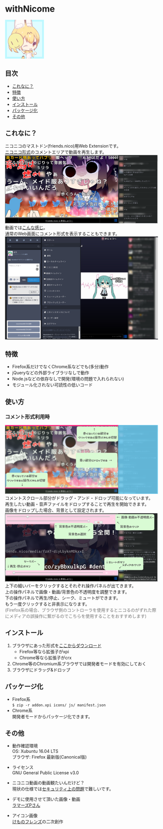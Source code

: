 # withNicome
![img](icons/icon128.png)  


## 目次
- [これなに？](#これなに)
- [特徴](#特徴)
- [使い方](#使い方)
- [インストール](#インストール)
- [パッケージ化](#パッケージ化)
- [その他](#その他)


## これなに？

ニコニコのマストドン(friends.nico)用Web Extensionです。  
[ニコニコ形式](https://friends.nico/nicomment)のコメントエリアで動画を再生します。  
![img](demo/img1.png)  
 動画では[こんな感じ](https://friends.nico/@12/21759031)。  
通常のWeb画面にコメント形式を表示することもできます。  
![img](demo/img4.jpg)


## 特徴

* Firefox系だけでなくChrome系などでも(多分)動作
* jQueryなどの外部ライブラリなしで動作
* Node.jsなどの依存なしで開発(環境の問題で入れられない)
* モジュール化されない可読性の低いコード


## 使い方

### コメント形式利用時
![img](demo/img2.png)  
コメントスクロール部分がドラッグ・アンド・ドロップ可能になっています。  
再生したい動画・音声ファイルをドロップすることで再生を開始できます。  
画像をドロップした場合、背景として設定されます。  
![img](demo/img3.png)  
上下の細いバーをクリックするとそれぞれ操作パネルが出てきます。  
上の操作パネルで画像・動画/背景色の不透明度を調整できます。  
下の操作パネルで再生/停止、シーク、ミュートができます。  
もう一度クリックすると非表示になります。  
<font color="#777777">(Firefox系の場合、ブラウザ側のコントローラを使用するとニコるのがずれた際にメディアの誤操作に繋がるのでこちらを使用することをおすすめします)</font>


## インストール

1. ブラウザにあった形式を[ここからダウンロード](https://github.com/choco-la/nicomment/releases/)
    * Firefox等なら拡張子がxpi
    * Chrome等なら拡張子がcrx
2. Chrome等のChromium系ブラウザでは開発者モードを有効にしておく
3. ブラウザにドラッグ&ドロップ


## パッケージ化

* Firefox系  
`$ zip -r addon.xpi icons/ js/ manifest.json`  
* Chrome系  
開発者モードからパッケージ化できます。  


## その他

* 動作確認環境  
OS: Xubuntu 16.04 LTS  
ブラウザ: Firefox 最新版(Canonical版)  

* ライセンス  
GNU General Public License v3.0  

* ニコニコ動画の動画観たいんだけど？  
現状の仕様では[セキュリティ上の問題](https://friends.nico/@12/19593249)で難しいです。  

* デモに使用させて頂いた画像・動画  
[ラマーズPさん](https://friends.nico/@lamazeP)  

* アイコン画像  
[けものフレンズ](http://kemono-friends.jp/)の二次創作  
